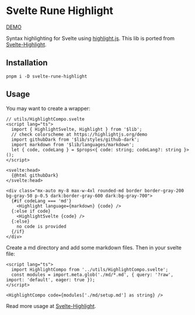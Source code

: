 # Svelte Rune Highlight

[DEMO](https://svelte-rune-highlight.codewithshin.com/)

Syntax highlighting for Svelte using [highlight.js](https://github.com/highlightjs/highlight.js).
This lib is ported from [Svelte-Highlight](https://www.npmjs.com/package/svelte-highlight).

## Installation

```
pnpm i -D svelte-rune-highlight
```

## Usage

You may want to create a wrapper:

```
// utils/HighlightCompo.svelte
<script lang="ts">
  import { HighlightSvelte, Highlight } from '$lib';
  // check colorscheme at https://highlightjs.org/demo
  import githubDark from '$lib/styles/github-dark';
  import markdown from '$lib/languages/markdown';
  let { code, codeLang } = $props<{ code: string; codeLang?: string }>();
</script>

<svelte:head>
  {@html githubDark}
</svelte:head>

<div class="mx-auto my-8 max-w-4xl rounded-md border border-gray-200 bg-gray-50 p-0.5 dark:border-gray-600 dark:bg-gray-700">
  {#if codeLang === 'md'}
    <Highlight language={markdown} {code} />
  {:else if code}
    <HighlightSvelte {code} />
  {:else}
    no code is provided
  {/if}
</div>
```

Create a md directory and add some markdown files. Then in your svelte file:

```
<script lang="ts">
  import HighlightCompo from '../utils/HighlightCompo.svelte';
  const modules = import.meta.glob('./md/*.md', { query: '?raw', import: 'default', eager: true });
</script>

<HighlightCompo code={modules['./md/setup.md'] as string} />
```

Read more usage at [Svelte-Highlight](https://www.npmjs.com/package/svelte-highlight).

